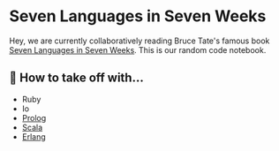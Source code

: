 # Seven Languages in Seven Weeks

Hey, we are currently collaboratively reading Bruce Tate's famous book
[Seven Languages in Seven Weeks](https://pragprog.com/book/btlang/seven-languages-in-seven-weeks). This is
our random code notebook.

## 🚀 How to take off with… 

* Ruby
* Io
* [Prolog](https://github.com/neumanrq/seven_languages/tree/master/prolog)
* [Scala](https://github.com/neumanrq/seven_languages/tree/master/scala)
* [Erlang](https://github.com/neumanrq/seven_languages/blob/master/erlang)
